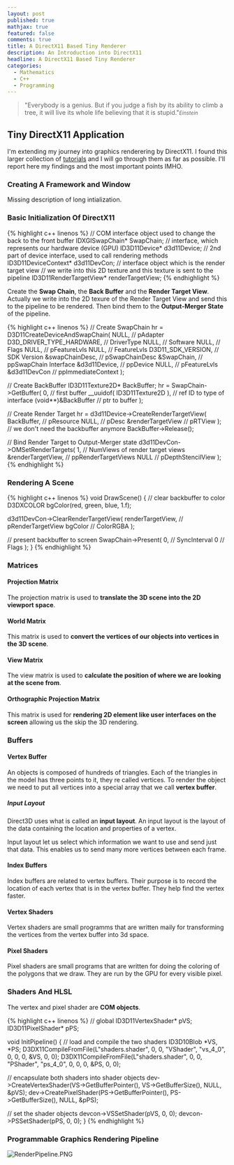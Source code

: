 ```yaml
---
layout: post
published: true
mathjax: true
featured: false
comments: true
title: A DirectX11 Based Tiny Renderer
description: An Introduction into DirectX11
headline: A DirectX11 Based Tiny Renderer
categories:
  - Mathematics
  - C++
  - Programming
---
```

>&quot;Everybody is a genius. But if you judge a fish by its ability to climb a tree, it will live its whole life believing that it is stupid.&quot;<small><cite title="einstein">Einstein</cite></small>

## Tiny DirectX11 Application
I'm extending my journey into graphics renderering by DirectX11. I found this larger collection of [tutorials](http://www.rastertek.com/tutindex.html) and I will go through them as far as possible.
I'll report here my findings and the most important points IMHO.

### Creating A Framework and Window
Missing description of long intialization.

### Basic Initialization Of DirectX11
{% highlight c++ linenos %}
// COM interface object used to change the back to the front buffer
IDXGISwapChain* SwapChain;
// interface, which represents our hardware device (GPU)
ID3D11Device* d3d11Device;
//  2nd part of device interface, used to call rendering methods
ID3D11DeviceContext* d3d11DevCon;
// interface object which is the render target view
//  we write into this 2D texture and this texture is sent to the pipeline
ID3D11RenderTargetView* renderTargetView;
{% endhighlight %}

Create the **Swap Chain**, the **Back Buffer** and the **Render Target View**. Actually we write into the 2D texure of the Render Target View and send this to the pipeline to be rendered. Then bind them to the **Output-Merger State** of the pipeline.

{% highlight c++ linenos %}
// Create SwapChain
hr = D3D11CreateDeviceAndSwapChain(
  NULL,                     // pAdapter
  D3D_DRIVER_TYPE_HARDWARE, // DriverType
  NULL,                     // Software
  NULL,                     // Flags
  NULL,                     // pFeatureLvls
  NULL,                     // FeatureLvls
  D3D11_SDK_VERSION,        // SDK Version
  &swapChainDesc,           // pSwapChainDesc
  &SwapChain,               // ppSwapChain Interface
  &d3d11Device,             // ppDevice
  NULL,                     // pFeatureLvls
  &d3d11DevCon              // ppImmediateContext
  );
  
// Create BackBuffer
ID3D11Texture2D* BackBuffer;
hr = SwapChain->GetBuffer( 
  0,                            // first buffer 
  __uuidof( ID3D11Texture2D ),  // ref ID to type of interface
  (void**)&BackBuffer           // ptr to buffer
  );

// Create Render Target
hr = d3d11Device->CreateRenderTargetView(
  BackBuffer,        // pResource
  NULL,              // pDesc
  &renderTargetView  // pRTView
  );
// we don't need the backbuffer anymore
BackBuffer->Release();

// Bind  Render Target to Output-Merger state
d3d11DevCon->OMSetRenderTargets(
  1,                 // NumViews of render target views
  &renderTargetView, // ppRenderTargetViews
  NULL               // pDepthStencilView
  );
{% endhighlight %}

### Rendering A Scene
{% highlight c++ linenos %}
void DrawScene()
{
  // clear backbuffer to color
  D3DXCOLOR bgColor(red, green, blue, 1.f);
  
  d3d11DevCon->ClearRenderTargetView(
    renderTargetView,  // pRenderTargetView
    bgColor            // ColorRGBA
    );
    
  // present backbuffer to screen
  SwapChain->Present(
    0,                 // SyncInterval
    0                  // Flags
    );
}
{% endhighlight %}

### Matrices

#### Projection Matrix
The projection matrix is used to **translate the 3D scene into the 2D viewport space**.

#### World Matrix
This matrix is used to **convert the vertices of our objects into vertices in the 3D scene**.

#### View Matrix
The view matrix is used to **calculate the position of where we are looking at the scene from**.

#### Orthographic Projection Matrix
This matrix is used for **rendering 2D element like user interfaces on the screen** allowing us the skip the 3D rendering.

### Buffers

#### Vertex Buffer
An objects is composed of hundreds of triangles. Each of the triangles in the model has three points to it, they re called vertices. To render the object we need to put all vertices into a special array that we call **vertex buffer**.

##### Input Layout
Direct3D uses what is called an **input layout**. An input layout is the layout of the data containing the location and properties of a vertex.

Input layout let us select which information we want to use and send just that data. This enables us to send many more vertices between each frame.

#### Index Buffers
Index buffers are related to vertex buffers. Their purpose is to record the location of each vertex that is in the vertex buffer. They help find the vertex faster.

#### Vertex Shaders
Vertex shaders are small programms that are written maily for transforming the vertices from the vertex buffer into 3d space.

#### Pixel Shaders
Pixel shaders are small programs that are written for doing the coloring of the polygons that we draw. They are run by the GPU for every visible pixel.

### Shaders And HLSL
The vertex and pixel shader are **COM objects**.

{% highlight c++ linenos %}
// global
ID3D11VertexShader* pVS;
ID3D11PixelShader* pPS;

void InitPipeline()
{
  // load and compile the two shaders
  ID3D10Blob *VS, *PS;
  D3DX11CompileFromFile(L"shaders.shader", 0, 0, "VShader", "vs_4_0", 0, 0, 0, &VS, 0, 0);
  D3DX11CompileFromFile(L"shaders.shader", 0, 0, "PShader", "ps_4_0", 0, 0, 0, &PS, 0, 0);

  // encapsulate both shaders into shader objects
  dev->CreateVertexShader(VS->GetBufferPointer(), VS->GetBufferSize(), NULL, &pVS);
  dev->CreatePixelShader(PS->GetBufferPointer(), PS->GetBufferSize(), NULL, &pPS);

  // set the shader objects
  devcon->VSSetShader(pVS, 0, 0);
  devcon->PSSetShader(pPS, 0, 0);
}
{% endhighlight %}

### Programmable Graphics Rendering Pipeline
![RenderPipeline.PNG]({{site.baseurl}}/images/posts/DirectX11_AnIntroduction/RenderPipeline.PNG)

